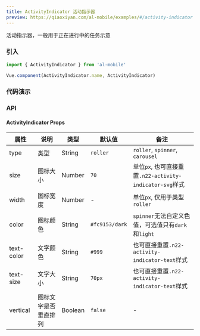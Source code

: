 ```yaml
---
title: ActivityIndicator 活动指示器
preview: https://qiaoxiyan.com/al-mobile/examples/#/activity-indicator
---
```


活动指示器，一般用于正在进行中的任务示意

### 引入

```javascript
import { ActivityIndicator } from 'al-mobile'

Vue.component(ActivityIndicator.name, ActivityIndicator)
```

### 代码演示
<!-- DEMO -->

### API

#### ActivityIndicator Props
|属性 | 说明 | 类型 | 默认值 | 备注 |
|----|-----|------|------|------|
|type|类型|String|`roller`|`roller`, `spinner`, `carousel`|
|size|图标大小|Number|`70`|单位`px`, 也可直接重置`.n22-activity-indicator-svg`样式|
|width|图标宽度|Number|-|单位`px`, 仅用于类型`roller`|
|color|图标颜色|String|`#fc9153/dark`|`spinner`无法自定义色值，可选值只有`dark`和`light`|
|text-color|文字颜色|String|`#999`|也可直接重置`.n22-activity-indicator-text`样式|
|text-size|文字大小|String|`70px`|也可直接重置`.n22-activity-indicator-text`样式|
|vertical|图标文字是否垂直排列|Boolean|`false`|-|